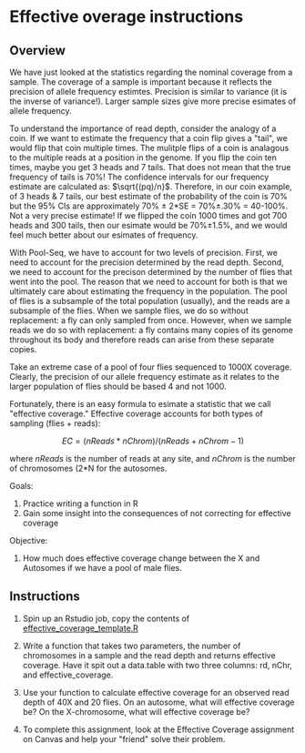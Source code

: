 # **Effective overage instructions**

## Overview
We have just looked at the statistics regarding the nominal coverage from a sample. The coverage of a sample is important because it reflects the precision of allele frequency estimtes. Precision is similar to variance (it is the inverse of variance!). Larger sample sizes give more precise esimates of allele frequency.

To understand the importance of read depth, consider the analogy of a coin. If we want to estimate the frequency that a coin flip gives a "tail", we would flip that coin multiple times. The mulitple flips of a coin is analagous to the multiple reads at a position in the genome. If you flip the coin ten times, maybe you get 3 heads and 7 tails. That does not mean that the true frequency of tails is 70%! The confidence intervals for our frequency estimate are calculated as: $\sqrt{(pq)/n}$. Therefore, in our coin example, of 3 heads & 7 tails, our best estimate of the probability of the coin is 70% but the 95% CIs are approximately 70% ± 2*SE = 70%±.30% = 40-100%. Not a very precise estimate! If we flipped the coin 1000 times and got 700 heads and 300 tails, then our esimate would be 70%±1.5%, and we would feel much better about our esimates of frequency.

With Pool-Seq, we have to account for two levels of precision. First, we need to account for the precision determined by the read depth. Second, we need to account for the precison determined by the number of flies that went into the pool. The reason that we need to account for both is that we ultimately care about estimating the frequency in the population. The pool of flies is a subsample of the total population (usually), and the reads are a subsample of the flies. When we sample flies, we do so without replacement: a fly can only sampled from once. However, when we sample reads we do so with replacement: a fly contains many copies of its genome throughout its body and therefore reads can arise from these separate copies.

Take an extreme case of a pool of four flies sequenced to 1000X coverage. Clearly, the precision of our allele frequency estimate as it relates to the larger population of flies should be based 4 and not 1000.

Fortunately, there is an easy formula to esimate a statistic that we call "effective coverage." Effective coverage accounts for both types of sampling (flies + reads):

$$EC={(nReads * nChrom)/(nReads + nChrom -1 )}$$

where $nReads$ is the number of reads at any site, and $nChrom$ is the number of chromosomes (2*N for the autosomes.

Goals:
1. Practice writing a function in R
2. Gain some insight into the consequences of not correcting for effective coverage

Objective:
1. How much does effective coverage change between the X and Autosomes if we have a pool of male flies.

## Instructions
1. Spin up an Rstudio job, copy the contents of [effective_coverage_template.R](/Module_5/effective_coverage_template.R)

2. Write a function that takes two parameters, the number of chromosomes in a sample and the read depth and returns effective coverage. Have it spit out a data.table with two three columns: rd, nChr, and effective_coverage.

3. Use your function to calculate effective coverage for an observed read depth of 40X and 20 flies. On an autosome, what will effective coverage be? On the X-chromosome, what will effective coverage be?

4. To complete this assignment, look at the Effective Coverage assignment on Canvas and help your "friend" solve their problem.
